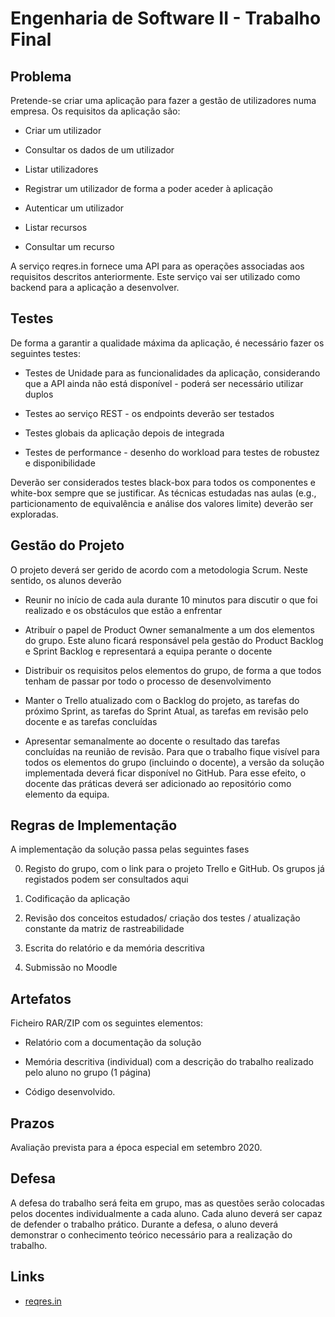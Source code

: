 # Engenharia de Software II - Trabalho Final

## Problema
Pretende-se criar uma aplicação para fazer a gestão de utilizadores numa empresa. Os requisitos da aplicação são:

- Criar um utilizador

- Consultar os dados de um utilizador

- Listar utilizadores

- Registrar um utilizador de forma a poder aceder à aplicação

- Autenticar um utilizador

- Listar recursos

- Consultar um recurso

A serviço reqres.in fornece uma API para as operações associadas aos requisitos descritos anteriormente. Este serviço vai ser utilizado como backend para a aplicação a desenvolver.

## Testes

De forma a garantir a qualidade máxima da aplicação, é necessário fazer os seguintes testes:

- Testes de Unidade para as funcionalidades da aplicação, considerando que a API ainda não está disponível - poderá ser necessário utilizar duplos

- Testes ao serviço REST - os endpoints deverão ser testados

- Testes globais da aplicação depois de integrada

- Testes de performance - desenho do workload para testes de robustez e disponibilidade

Deverão ser considerados testes black-box para todos os componentes e white-box sempre que se justificar. As técnicas estudadas nas aulas (e.g., particionamento de equivalência e análise dos valores limite) deverão ser exploradas.


## Gestão do Projeto

O projeto deverá ser gerido de acordo com a metodologia Scrum. Neste sentido, os alunos deverão

- Reunir no início de cada aula durante 10 minutos para discutir o que foi realizado e os obstáculos que estão a enfrentar

- Atribuír o papel de Product Owner semanalmente a um dos elementos do grupo. Este aluno ficará responsável pela gestão do Product Backlog e Sprint Backlog e representará a equipa perante o docente

- Distribuir os requisitos pelos elementos do grupo, de forma a que todos tenham de passar por todo o processo de desenvolvimento

- Manter o Trello atualizado com o Backlog do projeto, as tarefas do próximo Sprint, as tarefas do Sprint Atual, as tarefas em revisão pelo docente e as tarefas concluídas

- Apresentar semanalmente ao docente o resultado das tarefas concluídas na reunião de revisão. Para que o trabalho fique visível para todos os elementos do grupo (incluindo o docente), a versão da solução implementada deverá ficar disponível no GitHub. Para esse efeito, o docente das práticas deverá ser adicionado ao repositório como elemento da equipa.

## Regras de Implementação

A implementação da solução passa pelas seguintes fases

0. Registo do grupo, com o link para o projeto Trello e GitHub. Os grupos já registados podem ser consultados aqui

1. Codificação da aplicação 

2. Revisão dos conceitos estudados/ criação dos testes / atualização constante da matriz de rastreabilidade

3. Escrita do relatório e da memória descritiva

4. Submissão no Moodle

## Artefatos

Ficheiro RAR/ZIP com os seguintes elementos:

- Relatório com a documentação da solução

- Memória descritiva (individual) com a descrição do trabalho realizado pelo aluno no grupo (1 página)

- Código desenvolvido.

## Prazos

Avaliação prevista para a época especial em setembro 2020.

## Defesa

A defesa do trabalho será feita em grupo, mas as questões serão colocadas pelos docentes individualmente a cada aluno. Cada aluno deverá ser capaz de defender o trabalho prático. Durante a defesa, o aluno deverá demonstrar o conhecimento teórico necessário para a realização do trabalho.

## Links

* [reqres.in](https://reqres.in/)


